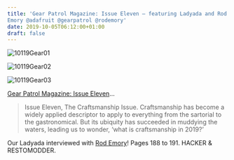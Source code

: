 ```yaml
---
title: 'Gear Patrol Magazine: Issue Eleven – featuring Ladyada and Rod
Emory @adafruit @gearpatrol @rodemory'
date: 2019-10-05T06:12:00+01:00
draft: false
---
```


![10119Gear01](https://cdn-blog.adafruit.com/uploads/2019/10/10119gear01-1.jpg)

![10119Gear02](https://cdn-blog.adafruit.com/uploads/2019/10/10119gear02-1.jpg)

![10119Gear03](https://cdn-blog.adafruit.com/uploads/2019/10/10119gear03-1.jpg)

[Gear Patrol Magazine: Issue Eleven](https://store.gearpatrol.com/products/gear-patrol-magazine-issue-eleven)…

> Issue Eleven, The Craftsmanship Issue. Craftsmanship has become a widely applied descriptor to apply to everything from the sartorial to the gastronomical. But its ubiquity has succeeded in muddying the waters, leading us to wonder, ‘what is craftsmanship in 2019?’ 

Our Ladyada interviewed with [Rod Emory](https://www.emorymotorsports.com/)! Pages 188 to 191. HACKER & RESTOMODDER.